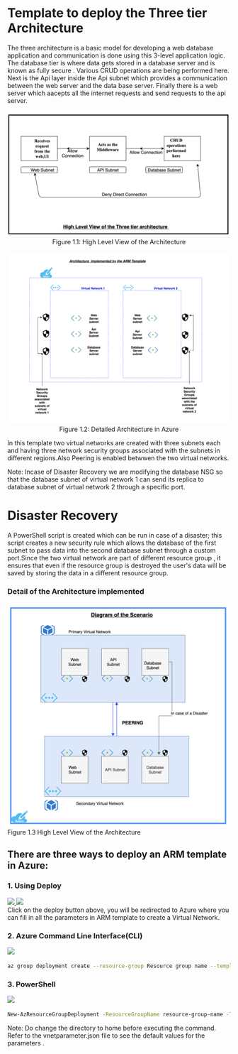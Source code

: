 # Template to deploy  the Three tier Architecture


The three   architecture  is a basic model for developing a web database application and communication is done using this 3-level application logic.
The  database tier is  where data gets stored in a database server and is known as fully secure . Various CRUD operations are being performed here. Next is the Api layer inside the Api subnet which provides a communication between the web server and the data base server. Finally there is a web server which aacepts all the internet requests and send requests to the api server.
<p align="center">
<img src="./Diagrams/HIghLevel_ThreeTierArchitecture.png"></br>
Figure 1.1: High Level View of the Architecture 
</br></br>
<img src="./Diagrams/highlevel.png">
Figure 1.2: Detailed Architecture in Azure


In this template  two virtual networks are created  with three subnets each and having three network security groups associated with the subnets in different regions.Also  Peering is enabled betwwen the two virtual networks.

Note: Incase of Disaster Recovery we are modifying the database NSG so that the database subnet of virtual network 1 can send its replica to database subnet of virtual network 2 through a specific port.
# Disaster Recovery

A PowerShell script is created which can be run in case of a disaster; this script creates a new security rule which allows the database of the first subnet to pass data into the second database subnet through a custom port.Since the two virtual network are part of different resource group , it ensures that even if the resource group is destroyed the user's data will be saved by storing the data in a different resource group.


###  Detail of the Architecture implemented
<p allign="center">
<img src="./Diagrams/Scenario.png">
Figure 1.3 High Level View of the Architecture </br>
</p>

## There are three ways to deploy an ARM template in Azure:
### 1. Using Deploy

<a href="https://portal.azure.com/#create/Microsoft.Template/uri/https%3A%2F%2Fraw.githubusercontent.com%2Fdevyanshi-t%2FAzureResourceTemplate%2Fmaster%2FNestedTemplate%2Fmaster.json"  target="_blank">
<img src="http://azuredeploy.net/deploybutton.png"/> 
</a>
<a href="http://armviz.io/#/?load=https%3A%2F%2Fraw.githubusercontent.com%2FAzure%2Fazure-quickstart-templates%2Fmaster%2F101-AAD-DomainServices%2Fazuredeploy.json" target="_blank">
<img src="http://armviz.io/visualizebutton.png"/> 
</a></br>
Click on the deploy button above, you will be redirected  to Azure where you can fill in all the parameters in ARM template to create a Virtual Network.<br/>

###    2. Azure Command Line Interface(CLI)
<a href="https://shell.azure.com" target="_blank">
<img name="launch-cloud-shell" src="https://docs.microsoft.com/azure/includes/media/cloud-shell-try-it/launchcloudshell.png" data-linktype="external">
</a>
</br>

```bash
az group deployment create --resource-group Resource group name --template-file file name
```
###  3. PowerShell 

<a href="https://shell.azure.com" target="_blank">
<img name="launch-cloud-shell" src="https://docs.microsoft.com/azure/includes/media/cloud-shell-try-it/launchcloudshell.png" data-linktype="external">
</a>
</br>

```bash 
New-AzResourceGroupDeployment -ResourceGroupName resource-group-name -TemplateFile path-to-template 
```
Note: Do change the directory to home before executing the command.
<br/>Refer to the vnetparameter.json file to see the default values for the parameters .


